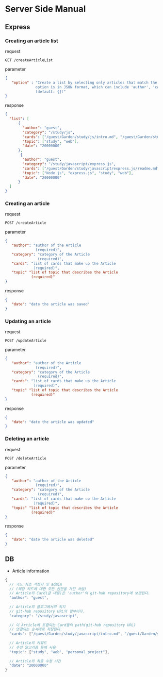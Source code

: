 # Server Side Manual
  
  
## Express

### Creating an article list  

request  
```http
GET /createArticleList
```  
parameter  
```JSON
{
   "option" : "Create a list by selecting only articles that match the options. 
              option is in JSON format, which can include 'author', 'category', 'topic', 'date'.
              (default: {})"
}
```

response  
```JSON
{
  "list": [
      {
        "author": "guest",
        "category": "/study/js",
        "cards": ["/guest/Garden/study/js/intro.md", "/guest/Garden/study/js/intro2.md"],
        "topic": ["study", "web"],
        "date": "20000000"
      },
       {
        "author": "guest",
        "category": "/study/javascript/express.js",
        "cards": ["/guest/Garden/study/javascript/express.js/readme.md"],
        "topic": ["Node.js", "express.js", "study", "web"],
        "date": "20000000"
      }
  ]
}
```

### Creating an article  

request  
```http
POST /createArticle
```  
parameter  
```JSON
{
   "author": "author of the Article
              (required)",
   "category": "category of the Article
               (required)",
   "cards": "list of cards that make up the Article
             (required)",
   "topic" "list of topic that describes the Article
            (required)"
}
```

response  
```JSON
{
   "date": "date the article was saved"
}
```

### Updating an article  

request  
```http
POST /updateArticle
```  
parameter  
```JSON
{
   "author": "author of the Article
              (required)",
   "category": "category of the Article
               (required)",
   "cards": "list of cards that make up the Article
             (required)",
   "topic" "list of topic that describes the Article
            (required)"
}
```

response  
```JSON
{
   "date": "date the article was updated"
}
```

### Deleting an article 

request  
```http
POST /deleteArticle
```  
parameter  
```JSON
{
   "author": "author of the Article
              (required)",
   "category": "category of the Article
               (required)",
   "cards": "list of cards that make up the Article
             (required)",
   "topic" "list of topic that describes the Article
            (required)"
}
```

response  
```JSON
{
   "date": "date the article was deleted"
}
```

## DB

- Article information
```javascript
{
  // 카드 최초 작성자 및 admin 
  // (해당 카드에 대한 모든 권한을 가진 사람)
  // Article의 Card(글 내용)은 'author'의 git-hub repository에 보관된다.
  "author": "guest",
  
  // Article의 블로그에서의 위치
  // git-hub repository URL의 일부이다.
  "category": "/study/javascript",
  
  // 이 Article에 포함되는 Card들의 path(git-hub repository URL)
  // 연결되는 순서대로 저장된다.
  "cards": ["/guest/Garden/study/javascript/intro.md", "/guest/Garden/study/javascript/intro2.md"],
  
  // Article의 키워드
  // 추천 알고리즘 등에 사용 
  "topic": ["study", "web", "personal_project"],
  
  // Article의 최종 수정 시간
  "date": "20000000"
}
```

